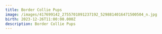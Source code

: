 ```yaml
---
title: Border Collie Pups
image: /images/417699142_2755701091237192_5298814016471500504_n.jpg
birth: 2023-12-26T11:00:00.000Z
description: Border Collie Pups
---
```


